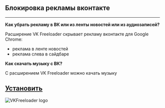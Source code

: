 ## Блокировка рекламы вконтакте
----
**Как убрать рекламу в ВК или из ленты новостей или из аудиозаписей?**

Расширение VK Freeloader скрывает рекламу вконтакте для Google Chrome:
- реклама в ленте новостей
- реклама слева в сайдбаре

**Как скачать музыку с ВК?**

C расширением VK Freeloader можно качать музыку

## [Установить](https://chrome.google.com/webstore/detail/vk-freeloader/gljnhpjldjmagbklkfpllcbkhpbpggbk)
![VKFreeloader logo](https://lh3.googleusercontent.com/nVBzLjROoWwGkAfdPss0UnjqOgrWX8CV4Hyq66hxCTEWQ41QDa68q_3R1QJy2E-5OPHdu9Uu1A=w640-h400-e365)
